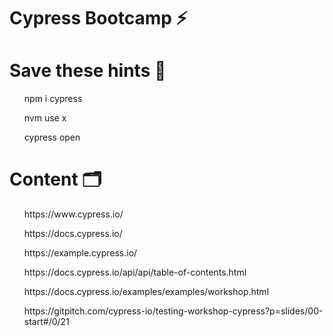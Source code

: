 # Cypress Bootcamp :zap:

# Save these hints :floppy_disk: 

<ul>npm i cypress</ul>
<ul>nvm use x</ul>
<ul>cypress open</ul>


# Content :card_index_dividers:

<ul>https://www.cypress.io/</ul>
<ul>https://docs.cypress.io/</ul>
<ul>https://example.cypress.io/</ul>
<ul>https://docs.cypress.io/api/api/table-of-contents.html</ul>
<ul>https://docs.cypress.io/examples/examples/workshop.html</ul>
<ul>https://gitpitch.com/cypress-io/testing-workshop-cypress?p=slides/00-start#/0/21</ul>
